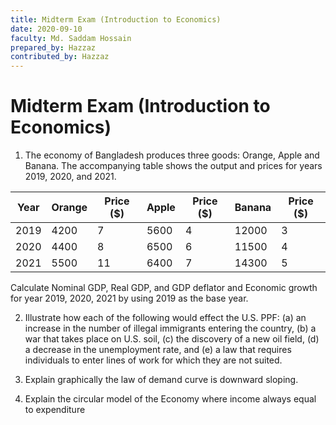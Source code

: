 ```yaml
---
title: Midterm Exam (Introduction to Economics)
date: 2020-09-10
faculty: Md. Saddam Hossain
prepared_by: Hazzaz
contributed_by: Hazzaz
---
```

# Midterm Exam (Introduction to Economics)

1. The economy of Bangladesh produces three goods: Orange, Apple and Banana. The accompanying table shows the output and prices for years 2019, 2020, and 2021.

| Year | Orange | Price ($) | Apple | Price ($) | Banana | Price ($) |
| --- | --- | --- | --- | --- | --- | --- |
| 2019 | 4200 | 7 | 5600 | 4 | 12000 | 3 |
| 2020 | 4400 | 8 | 6500 | 6 | 11500 | 4 |
| 2021 | 5500 | 11 | 6400 | 7 | 14300 | 5 |

Calculate Nominal GDP, Real GDP, and GDP deflator and Economic growth for year 2019, 2020, 2021 by using 2019 as the base year.

2. Illustrate how each of the following would effect the U.S. PPF:
    (a) an increase in the number of illegal immigrants entering the country,
    (b) a war that takes place on U.S. soil,
    (c) the discovery of a new oil field,
    (d) a decrease in the unemployment rate, and
    (e) a law that requires individuals to enter lines of work for which they are not suited.

3. Explain graphically the law of demand curve is downward sloping.

5. Explain the circular model of the Economy where income always equal to expenditure
